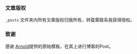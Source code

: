 ### 文章版权

`_posts` 文件夹内所有文章版权归我所有，转载需联系我获得授权。

### 致谢


感谢 [Arnold](https://arnold117.github.io/github_pages/)提供的原始模板，在其上进行博客的Post。

